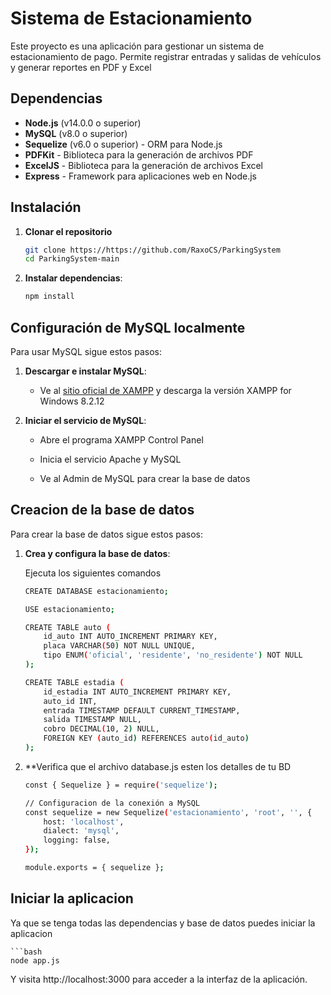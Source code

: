 # Sistema de Estacionamiento

Este proyecto es una aplicación para gestionar un sistema de estacionamiento de pago. Permite registrar entradas y salidas de vehículos y generar reportes en PDF y Excel

## Dependencias

- **Node.js** (v14.0.0 o superior)
- **MySQL** (v8.0 o superior)
- **Sequelize** (v6.0 o superior) - ORM para Node.js
- **PDFKit** - Biblioteca para la generación de archivos PDF
- **ExcelJS** - Biblioteca para la generación de archivos Excel
- **Express** - Framework para aplicaciones web en Node.js

## Instalación

1. **Clonar el repositorio**

   ```bash
   git clone https://https://github.com/RaxoCS/ParkingSystem
   cd ParkingSystem-main

2. **Instalar dependencias**:

   ```bash
   npm install

## Configuración de MySQL localmente

Para usar MySQL sigue estos pasos:

1. **Descargar e instalar MySQL**:

   - Ve al [sitio oficial de XAMPP](https://www.apachefriends.org) y descarga la versión XAMPP for Windows 8.2.12

2. **Iniciar el servicio de MySQL**:

    - Abre el programa XAMPP Control Panel

    - Inicia el servicio Apache y MySQL

    - Ve al Admin de MySQL para crear la base de datos

## Creacion de la base de datos

Para crear la base de datos sigue estos pasos:

1. **Crea y configura la base de datos**:

     Ejecuta los siguientes comandos
    ```bash
    CREATE DATABASE estacionamiento;

    USE estacionamiento;

    CREATE TABLE auto (
        id_auto INT AUTO_INCREMENT PRIMARY KEY,
        placa VARCHAR(50) NOT NULL UNIQUE,
        tipo ENUM('oficial', 'residente', 'no_residente') NOT NULL
    );

    CREATE TABLE estadia (
        id_estadia INT AUTO_INCREMENT PRIMARY KEY,
        auto_id INT,
        entrada TIMESTAMP DEFAULT CURRENT_TIMESTAMP,
        salida TIMESTAMP NULL,
        cobro DECIMAL(10, 2) NULL,
        FOREIGN KEY (auto_id) REFERENCES auto(id_auto)
    );

2. **Verifica que el archivo database.js esten los detalles de tu BD

    ```bash
    const { Sequelize } = require('sequelize');

    // Configuracion de la conexión a MySQL
    const sequelize = new Sequelize('estacionamiento', 'root', '', {
        host: 'localhost',
        dialect: 'mysql',
        logging: false,
    });

    module.exports = { sequelize };


## Iniciar la aplicacion

Ya que se tenga todas las dependencias y base de datos puedes iniciar la aplicacion

    ```bash
    node app.js

Y visita http://localhost:3000 para acceder a la interfaz de la aplicación.
